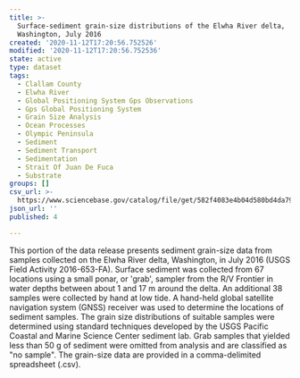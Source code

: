 ```yaml
---
title: >-
  Surface-sediment grain-size distributions of the Elwha River delta,
  Washington, July 2016
created: '2020-11-12T17:20:56.752526'
modified: '2020-11-12T17:20:56.752536'
state: active
type: dataset
tags:
  - Clallam County
  - Elwha River
  - Global Positioning System Gps Observations
  - Gps Global Positioning System
  - Grain Size Analysis
  - Ocean Processes
  - Olympic Peninsula
  - Sediment
  - Sediment Transport
  - Sedimentation
  - Strait Of Juan De Fuca
  - Substrate
groups: []
csv_url: >-
  https://www.sciencebase.gov/catalog/file/get/582f4083e4b04d580bd4da79/?name=ew16_july_grainsize.csv
json_url: ''
published: 4

---
```

This portion of the data release presents sediment grain-size data from samples collected on the Elwha River delta, Washington, in July 2016 (USGS Field Activity 2016-653-FA). Surface sediment was collected from 67 locations using a small ponar, or 'grab', sampler from the R/V Frontier in water depths between about 1 and 17 m around the delta. An additional 38 samples were collected by hand at low tide. A hand-held global satellite navigation system (GNSS) receiver was used to determine the locations of sediment samples. The grain size distributions of suitable samples were determined using standard techniques developed by the USGS Pacific Coastal and Marine Science Center sediment lab. Grab samples that yielded less than 50 g of sediment were omitted from analysis and are classified as "no sample". The grain-size data are provided in a comma-delimited spreadsheet (.csv).
